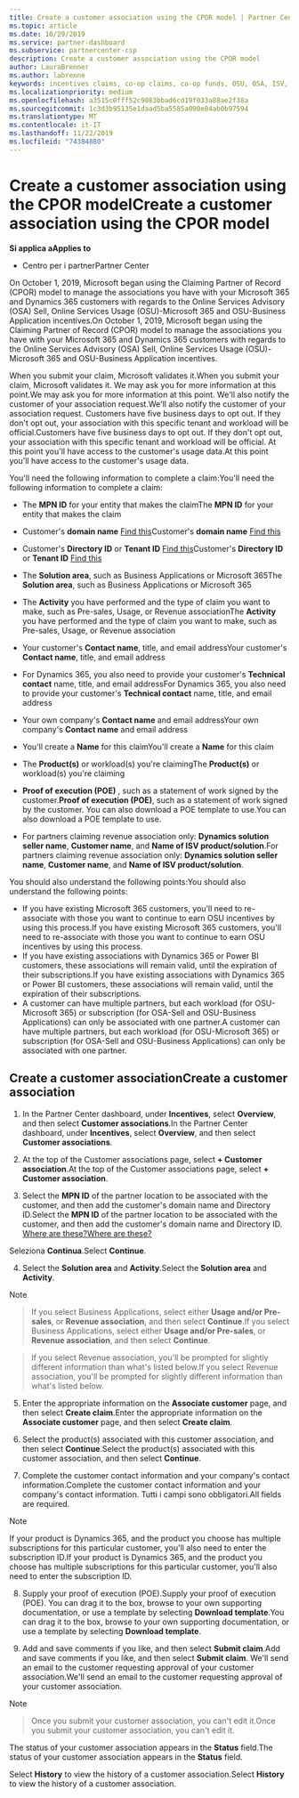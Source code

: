 ```yaml
---
title: Create a customer association using the CPOR model | Partner Center
ms.topic: article
ms.date: 10/29/2019
ms.service: partner-dashboard
ms.subservice: partnercenter-csp
description: Create a customer association using the CPOR model
author: LauraBrenner
ms.author: labrenne
keywords: incentives claims, co-op claims, co-op funds, OSU, OSA, ISV, revenue association
ms.localizationpriority: medium
ms.openlocfilehash: a3515c0fff52c9083bbad6cd19f033a88ae2f38a
ms.sourcegitcommit: 1c3d3b95135e1daad5ba5585a090e84ab0b97594
ms.translationtype: MT
ms.contentlocale: it-IT
ms.lasthandoff: 11/22/2019
ms.locfileid: "74384880"
---
```

# <a name="create-a-customer-association-using-the-cpor-model"></a><span data-ttu-id="f72a2-104">Create a customer association using the CPOR model</span><span class="sxs-lookup"><span data-stu-id="f72a2-104">Create a customer association using the CPOR model</span></span>

<span data-ttu-id="f72a2-105">**Si applica a**</span><span class="sxs-lookup"><span data-stu-id="f72a2-105">**Applies to**</span></span>

-  <span data-ttu-id="f72a2-106">Centro per i partner</span><span class="sxs-lookup"><span data-stu-id="f72a2-106">Partner Center</span></span>


<span data-ttu-id="f72a2-107">On October 1, 2019, Microsoft began using the Claiming Partner of Record (CPOR) model to manage the associations you have with your Microsoft 365 and Dynamics 365 customers with regards to the Online Services Advisory (OSA) Sell, Online Services Usage (OSU)-Microsoft 365 and OSU-Business Application incentives.</span><span class="sxs-lookup"><span data-stu-id="f72a2-107">On October 1, 2019, Microsoft began using the Claiming Partner of Record (CPOR) model to manage the associations you have with your Microsoft 365 and Dynamics 365 customers with regards to the Online Services Advisory (OSA) Sell, Online Services Usage (OSU)-Microsoft 365 and OSU-Business Application incentives.</span></span>

<span data-ttu-id="f72a2-108">When you submit your claim, Microsoft validates it.</span><span class="sxs-lookup"><span data-stu-id="f72a2-108">When you submit your claim, Microsoft validates it.</span></span> <span data-ttu-id="f72a2-109">We may ask you for more information at this point.</span><span class="sxs-lookup"><span data-stu-id="f72a2-109">We may ask you for more information at this point.</span></span> <span data-ttu-id="f72a2-110">We'll also notify the customer of your association request.</span><span class="sxs-lookup"><span data-stu-id="f72a2-110">We'll also notify the customer of your association request.</span></span> <span data-ttu-id="f72a2-111">Customers have five business days to opt out. If they don't opt out, your association with this specific tenant and workload will be official.</span><span class="sxs-lookup"><span data-stu-id="f72a2-111">Customers have five business days to opt out. If they don't opt out, your association with this specific tenant and workload will be official.</span></span> <span data-ttu-id="f72a2-112">At this point you'll have access to the customer's usage data.</span><span class="sxs-lookup"><span data-stu-id="f72a2-112">At this point you'll have access to the customer's usage data.</span></span> 

<span data-ttu-id="f72a2-113">You'll need the following information to complete a claim:</span><span class="sxs-lookup"><span data-stu-id="f72a2-113">You'll need the following information to complete a claim:</span></span>

- <span data-ttu-id="f72a2-114">The **MPN ID** for your entity that makes the claim</span><span class="sxs-lookup"><span data-stu-id="f72a2-114">The **MPN ID** for your entity that makes the claim</span></span>

- <span data-ttu-id="f72a2-115">Customer's **domain name** [Find this](https://docs.microsoft.com/partner-center/find-customer-domain-name)</span><span class="sxs-lookup"><span data-stu-id="f72a2-115">Customer's **domain name** [Find this](https://docs.microsoft.com/partner-center/find-customer-domain-name)</span></span>

- <span data-ttu-id="f72a2-116">Customer's **Directory ID** or **Tenant ID** [Find this](https://docs.microsoft.com/partner-center/find-customer-domain-name)</span><span class="sxs-lookup"><span data-stu-id="f72a2-116">Customer's **Directory ID** or **Tenant ID** [Find this](https://docs.microsoft.com/partner-center/find-customer-domain-name)</span></span>

- <span data-ttu-id="f72a2-117">The **Solution area**, such as Business Applications or Microsoft 365</span><span class="sxs-lookup"><span data-stu-id="f72a2-117">The **Solution area**, such as Business Applications or Microsoft 365</span></span>

- <span data-ttu-id="f72a2-118">The **Activity** you have performed and the type of claim you want to make, such as Pre-sales, Usage, or Revenue association</span><span class="sxs-lookup"><span data-stu-id="f72a2-118">The **Activity** you have performed and the type of claim you want to make, such as Pre-sales, Usage, or Revenue association</span></span>

- <span data-ttu-id="f72a2-119">Your customer's **Contact name**, title, and email address</span><span class="sxs-lookup"><span data-stu-id="f72a2-119">Your customer's **Contact name**, title, and email address</span></span>

- <span data-ttu-id="f72a2-120">For Dynamics 365, you also need to provide your customer's **Technical contact** name, title, and email address</span><span class="sxs-lookup"><span data-stu-id="f72a2-120">For Dynamics 365, you also need to provide your customer's **Technical contact** name, title, and email address</span></span>

- <span data-ttu-id="f72a2-121">Your own company's **Contact name** and email address</span><span class="sxs-lookup"><span data-stu-id="f72a2-121">Your own company's **Contact name** and email address</span></span>

- <span data-ttu-id="f72a2-122">You'll create a **Name** for this claim</span><span class="sxs-lookup"><span data-stu-id="f72a2-122">You'll create a **Name** for this claim</span></span>

- <span data-ttu-id="f72a2-123">The **Product(s)** or workload(s) you're claiming</span><span class="sxs-lookup"><span data-stu-id="f72a2-123">The **Product(s)** or workload(s) you're claiming</span></span>

- <span data-ttu-id="f72a2-124">**Proof of execution (POE)** , such as a statement of work signed by the customer.</span><span class="sxs-lookup"><span data-stu-id="f72a2-124">**Proof of execution (POE)**, such as a statement of work signed by the customer.</span></span> <span data-ttu-id="f72a2-125">You can also download a POE template to use.</span><span class="sxs-lookup"><span data-stu-id="f72a2-125">You can also download a POE template to use.</span></span>

- <span data-ttu-id="f72a2-126">For partners claiming revenue association only: **Dynamics solution seller name**, **Customer name**, and **Name of ISV product/solution**.</span><span class="sxs-lookup"><span data-stu-id="f72a2-126">For partners claiming revenue association only: **Dynamics solution seller name**, **Customer name**, and **Name of ISV product/solution**.</span></span> 

<span data-ttu-id="f72a2-127">You should also understand the following points:</span><span class="sxs-lookup"><span data-stu-id="f72a2-127">You should also understand the following points:</span></span>
- <span data-ttu-id="f72a2-128">If you have existing Microsoft 365 customers, you'll need to re-associate with those you want to continue to earn OSU incentives by using this process.</span><span class="sxs-lookup"><span data-stu-id="f72a2-128">If you have existing Microsoft 365 customers, you'll need to re-associate with those you want to continue to earn OSU incentives by using this process.</span></span>
- <span data-ttu-id="f72a2-129">If you have existing associations with Dynamics 365 or Power BI customers, these associations will remain valid, until the expiration of their subscriptions.</span><span class="sxs-lookup"><span data-stu-id="f72a2-129">If you have existing associations with Dynamics 365 or Power BI customers, these associations will remain valid, until the expiration of their subscriptions.</span></span>
- <span data-ttu-id="f72a2-130">A customer can have multiple partners, but each workload (for OSU-Microsoft 365) or subscription (for OSA-Sell and OSU-Business Applications) can only be associated with one partner.</span><span class="sxs-lookup"><span data-stu-id="f72a2-130">A customer can have multiple partners, but each workload (for OSU-Microsoft 365) or subscription (for OSA-Sell and OSU-Business Applications) can only be associated with one partner.</span></span>

## <a name="create-a-customer-association"></a><span data-ttu-id="f72a2-131">Create a customer association</span><span class="sxs-lookup"><span data-stu-id="f72a2-131">Create a customer association</span></span>
1.  <span data-ttu-id="f72a2-132">In the Partner Center dashboard, under **Incentives**, select **Overview**, and then select **Customer associations**.</span><span class="sxs-lookup"><span data-stu-id="f72a2-132">In the Partner Center dashboard, under **Incentives**, select **Overview**, and then select **Customer associations**.</span></span> 

2.  <span data-ttu-id="f72a2-133">At the top of the Customer associations page, select **+ Customer association**.</span><span class="sxs-lookup"><span data-stu-id="f72a2-133">At the top of the Customer associations page, select **+ Customer association**.</span></span>

3.  <span data-ttu-id="f72a2-134">Select the **MPN ID** of the partner location to be associated with the customer, and then add the customer's domain name and Directory ID.</span><span class="sxs-lookup"><span data-stu-id="f72a2-134">Select the **MPN ID** of the partner location to be associated with the customer, and then add the customer's domain name and Directory ID.</span></span> [<span data-ttu-id="f72a2-135">Where are these?</span><span class="sxs-lookup"><span data-stu-id="f72a2-135">Where are these?</span></span>](https://docs.microsoft.com/partner-center/find-customer-domain-name)

<span data-ttu-id="f72a2-136">Seleziona **Continua**.</span><span class="sxs-lookup"><span data-stu-id="f72a2-136">Select **Continue**.</span></span>

4.  <span data-ttu-id="f72a2-137">Select the **Solution area** and **Activity**.</span><span class="sxs-lookup"><span data-stu-id="f72a2-137">Select the **Solution area** and **Activity**.</span></span> 

>[!Note]

><span data-ttu-id="f72a2-138">If you select Business Applications, select either **Usage and/or Pre-sales**, or **Revenue association**, and then select **Continue**.</span><span class="sxs-lookup"><span data-stu-id="f72a2-138">If you select Business Applications, select either **Usage and/or Pre-sales**, or **Revenue association**, and then select **Continue**.</span></span> 

><span data-ttu-id="f72a2-139">If you select Revenue association, you'll be prompted for slightly different information than what's listed below.</span><span class="sxs-lookup"><span data-stu-id="f72a2-139">If you select Revenue association, you'll be prompted for slightly different information than what's listed below.</span></span> 

5.  <span data-ttu-id="f72a2-140">Enter the appropriate information on the **Associate customer** page, and then select **Create claim**.</span><span class="sxs-lookup"><span data-stu-id="f72a2-140">Enter the appropriate information on the **Associate customer** page, and then select **Create claim**.</span></span>

6.  <span data-ttu-id="f72a2-141">Select the product(s) associated with this customer association, and then select **Continue**.</span><span class="sxs-lookup"><span data-stu-id="f72a2-141">Select the product(s) associated with this customer association, and then select **Continue**.</span></span>

7.  <span data-ttu-id="f72a2-142">Complete the customer contact information and your company's contact information.</span><span class="sxs-lookup"><span data-stu-id="f72a2-142">Complete the customer contact information and your company's contact information.</span></span> <span data-ttu-id="f72a2-143">Tutti i campi sono obbligatori.</span><span class="sxs-lookup"><span data-stu-id="f72a2-143">All fields are required.</span></span> 

>[!Note]

<span data-ttu-id="f72a2-144">If your product is Dynamics 365, and the product you choose has multiple subscriptions for this particular customer, you'll also need to enter the subscription ID.</span><span class="sxs-lookup"><span data-stu-id="f72a2-144">If your product is Dynamics 365, and the product you choose has multiple subscriptions for this particular customer, you'll also need to enter the subscription ID.</span></span>

8.  <span data-ttu-id="f72a2-145">Supply your proof of execution (POE).</span><span class="sxs-lookup"><span data-stu-id="f72a2-145">Supply your proof of execution (POE).</span></span> <span data-ttu-id="f72a2-146">You can drag it to the box, browse to your own supporting documentation, or use a template by selecting **Download template**.</span><span class="sxs-lookup"><span data-stu-id="f72a2-146">You can drag it to the box, browse to your own supporting documentation, or use a template by selecting **Download template**.</span></span> 

9.  <span data-ttu-id="f72a2-147">Add and save comments if you like, and then select **Submit claim**.</span><span class="sxs-lookup"><span data-stu-id="f72a2-147">Add and save comments if you like, and then select **Submit claim**.</span></span> <span data-ttu-id="f72a2-148">We'll send an email to the customer requesting approval of your customer association.</span><span class="sxs-lookup"><span data-stu-id="f72a2-148">We'll send an email to the customer requesting approval of your customer association.</span></span> 

>[!NOTE]

><span data-ttu-id="f72a2-149">Once you submit your customer association, you can't edit it.</span><span class="sxs-lookup"><span data-stu-id="f72a2-149">Once you submit your customer association, you can't edit it.</span></span> 

<span data-ttu-id="f72a2-150">The status of your customer association appears in the **Status** field.</span><span class="sxs-lookup"><span data-stu-id="f72a2-150">The status of your customer association appears in the **Status** field.</span></span> 

<span data-ttu-id="f72a2-151">Select **History** to view the history of a customer association.</span><span class="sxs-lookup"><span data-stu-id="f72a2-151">Select **History** to view the history of a customer association.</span></span>
